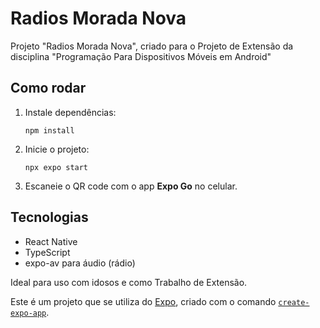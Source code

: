 # Radios Morada Nova

Projeto "Radios Morada Nova", criado para o Projeto de Extensão da disciplina "Programação Para Dispositivos Móveis em Android"

## Como rodar

1. Instale dependências:
   ```
   npm install
   ```

2. Inicie o projeto:
   ```
   npx expo start
   ```

3. Escaneie o QR code com o app **Expo Go** no celular.

## Tecnologias
- React Native
- TypeScript
- expo-av para áudio (rádio)

Ideal para uso com idosos e como Trabalho de Extensão.

Este é um projeto que se utiliza do [Expo](https://expo.dev), criado com o comando [`create-expo-app`](https://www.npmjs.com/package/create-expo-app).

